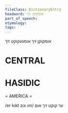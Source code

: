 ```yaml
---
fileClass: DictionaryEntry
headword: אומקוקן זיך
part_of_speech: 
etymology: 
tags: 
---
```

אומקוקן זיך
אומגעקוקט זיך

CENTRAL
========

HASIDIC
=======
= AMERICA = 

/er kɩkt zɩx ɩm/ ער קוקט זיך אום
